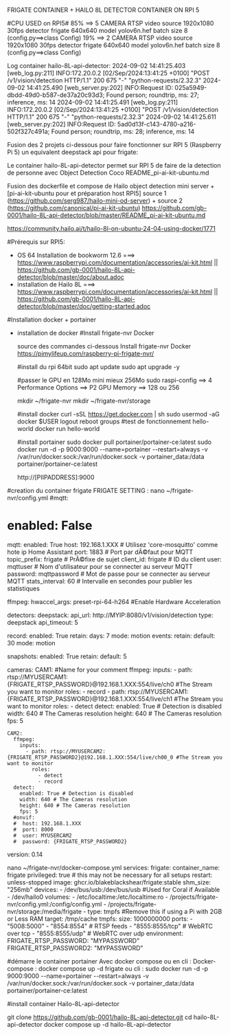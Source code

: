 FRIGATE CONTAINER + HAILO 8L DETECTOR CONTAINER ON RPI 5 

#CPU USED on RPI5#
85% ==> 5 CAMERA RTSP video source 1920x1080 30fps detector frigate 640x640 model yolov6n.hef batch size 8 (config.py==>class Config)
19% ==> 2 CAMERA RTSP video source 1920x1080 30fps detector frigate 640x640 model yolov6n.hef batch size 8 (config.py==>class Config)

Log container hailo-8L-api-detector:
2024-09-02 14:41:25.403 [web_log.py:211] INFO:172.20.0.2 [02/Sep/2024:13:41:25 +0100] "POST /v1/vision/detection HTTP/1.1" 200 675 "-" "python-requests/2.32.3"
2024-09-02 14:41:25.490 [web_server.py:202] INFO:Request ID: 025a5949-dbdd-49d0-b587-de37a20c93d3; Found person; roundtrip, ms: 27; inference, ms: 14
2024-09-02 14:41:25.491 [web_log.py:211] INFO:172.20.0.2 [02/Sep/2024:13:41:25 +0100] "POST /v1/vision/detection HTTP/1.1" 200 675 "-" "python-requests/2.32.3"
2024-09-02 14:41:25.611 [web_server.py:202] INFO:Request ID: 5ad0d13f-c143-4780-a216-502f327c491a; Found person; roundtrip, ms: 28; inference, ms: 14



Fusion des 2 projets ci-dessous pour faire fonctionner sur RPI 5 (Raspberry Pi 5) un equivalent deepstack api pour frigate:

Le container hailo-8L-api-detector permet sur RPI 5 de faire de la detection de personne avec Object Detection Coco
README_pi-ai-kit-ubuntu.md

Fusion des dockerfile et compose  de Hailo object detection mini server + [pi-ai-kit-ubuntu pour et préparation host RPI5]
source 1 (https://github.com/serg987/hailo-mini-od-server) + source 2 (https://github.com/canonical/pi-ai-kit-ubuntu) https://github.com/gb-0001/hailo-8L-api-detector/blob/master/README_pi-ai-kit-ubuntu.md

https://community.hailo.ai/t/hailo-8l-on-ubuntu-24-04-using-docker/1771


#Prérequis sur RPI5:
- OS 64 Installation de bookworm 12.6 ===> https://www.raspberrypi.com/documentation/accessories/ai-kit.html || https://github.com/gb-0001/hailo-8L-api-detector/blob/master/doc/about.adoc
- installation de Hailo 8L ===> https://www.raspberrypi.com/documentation/accessories/ai-kit.html || https://github.com/gb-0001/hailo-8L-api-detector/blob/master/doc/getting-started.adoc

#Installation docker + portainer
- installation de docker 
    #Install frigate-nvr Docker
    
    source des commandes ci-dessous Install frigate-nvr Docker
    https://pimylifeup.com/raspberry-pi-frigate-nvr/
    
    #install du rpi 64bit
    sudo apt update
    sudo apt upgrade -y
    
    #passer le GPU en 128Mo mini mieux 256Mo
    sudo raspi-config
    ==> 4 Performance Options 
    ==> P2 GPU Memory
    ==> 128  ou 256
    
    mkdir ~/frigate-nvr
    mkdir ~/frigate-nvr/storage
    
    #install docker
    curl -sSL https://get.docker.com | sh
    sudo usermod -aG docker $USER
    logout
    reboot
    groups
    #test de fonctionnement hello-world
    docker run hello-world
    
    
    #install portainer
    sudo docker pull portainer/portainer-ce:latest
    sudo docker run -d -p 9000:9000 --name=portainer --restart=always -v /var/run/docker.sock:/var/run/docker.sock -v portainer_data:/data portainer/portainer-ce:latest
    
    http://[PIIPADDRESS]:9000

#creation du container frigate
  FRIGATE SETTING :
  nano ~/frigate-nvr/config.yml
  #mqtt:
  #  enabled: False
  mqtt:
    enabled: True
    host: 192.168.1.XXX  # Utilisez 'core-mosquitto' comme hote ip Home Assistant
    port: 1883  # Port par dÃ©faut pour MQTT
    topic_prefix: frigate  # PrÃ©fixe de sujet
    client_id: frigate  # ID du client
    user: mqttuser  # Nom d'utilisateur pour se connecter au serveur MQTT
    password: mqttpassword  # Mot de passe pour se connecter au serveur MQTT
    stats_interval: 60  # Intervalle en secondes pour publier les statistiques
  
  ffmpeg:
    hwaccel_args: preset-rpi-64-h264 #Enable Hardware Acceleration
  
  detectors:
    deepstack:
      api_url: http://MYIP:8080/v1/vision/detection
      type: deepstack
      api_timeout: 5
  
  record:
    enabled: True
    retain:
      days: 7
      mode: motion
    events:
      retain:
        default: 30
        mode: motion
  
  snapshots:
    enabled: True
    retain:
      default: 5
  
  cameras:
    CAM1: #Name for your comment
      ffmpeg:
        inputs:
          - path: rtsp://MYUSERCAM1:{FRIGATE_RTSP_PASSWORD}@192.168.1.XXX:554/live/ch0 #The Stream you want to monitor
            roles:
              - record
          - path: rtsp://MYUSERCAM1:{FRIGATE_RTSP_PASSWORD}@192.168.1.XXX:554/live/ch1 #The Stream you want to monitor
            roles:
              - detect
      detect:
        enabled: True # Detection is disabled
        width: 640 # The Cameras resolution
        height: 640 # The Cameras resolution
        fps: 5
        
    CAM2:
      ffmpeg:
        inputs:
          - path: rtsp://MYUSERCAM2:{FRIGATE_RTSP_PASSWORD2}@192.168.1.XXX:554/live/ch00_0 #The Stream you want to monitor
            roles:
              - detect
              - record
      detect:
        enabled: True # Detection is disabled
        width: 640 # The Cameras resolution
        height: 640 # The Cameras resolution
        fps: 5
      #onvif:
      #  host: 192.168.1.XXX
      #  port: 8000
      #  user: MYUSERCAM2
      #  password: {FRIGATE_RTSP_PASSWORD2}
  version: 0.14


nano ~/frigate-nvr/docker-compose.yml
services:
  frigate:
    container_name: frigate
    privileged: true # this may not be necessary for all setups
    restart: unless-stopped
    image: ghcr.io/blakeblackshear/frigate:stable
    shm_size: "256mb"
    devices:
      - /dev/bus/usb:/dev/bus/usb #Used for Coral if Available
      - /dev/hailo0
    volumes:
      - /etc/localtime:/etc/localtime:ro
      - /projects/frigate-nvr/config.yml:/config/config.yml
      - /projects/frigate-nvr/storage:/media/frigate
      - type: tmpfs #Remove this if using a Pi with 2GB or Less RAM
        target: /tmp/cache
        tmpfs:
          size: 1000000000
    ports:
      - "5008:5000"
      - "8554:8554" # RTSP feeds
      - "8555:8555/tcp" # WebRTC over tcp
      - "8555:8555/udp" # WebRTC over udp
    environment:
      FRIGATE_RTSP_PASSWORD: "MYPASSWORD"
      FRIGATE_RTSP_PASSWORD2: "MYPASSWORD"


#démarre le container portainer
Avec docker compose ou en cli :
Docker-compose :
docker compose up -d frigate
ou cli :
sudo docker run -d -p 9000:9000 --name=portainer --restart=always -v /var/run/docker.sock:/var/run/docker.sock -v portainer_data:/data portainer/portainer-ce:latest


#install container Hailo-8L-api-detector

git clone https://github.com/gb-0001/hailo-8L-api-detector.git
cd hailo-8L-api-detector
docker compose up -d hailo-8L-api-detector







